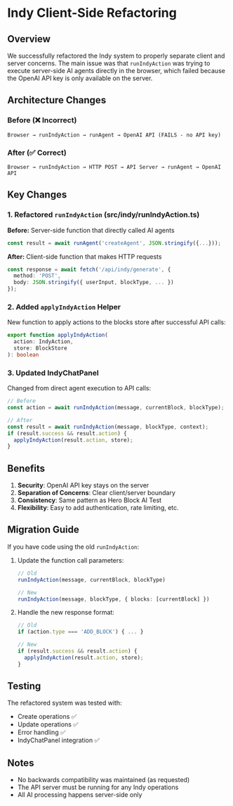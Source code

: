 # Indy Client-Side Refactoring

## Overview

We successfully refactored the Indy system to properly separate client and server concerns. The main issue was that `runIndyAction` was trying to execute server-side AI agents directly in the browser, which failed because the OpenAI API key is only available on the server.

## Architecture Changes

### Before (❌ Incorrect)
```
Browser → runIndyAction → runAgent → OpenAI API (FAILS - no API key)
```

### After (✅ Correct)
```
Browser → runIndyAction → HTTP POST → API Server → runAgent → OpenAI API
```

## Key Changes

### 1. Refactored `runIndyAction` (src/indy/runIndyAction.ts)

**Before:** Server-side function that directly called AI agents
```typescript
const result = await runAgent('createAgent', JSON.stringify({...}));
```

**After:** Client-side function that makes HTTP requests
```typescript
const response = await fetch('/api/indy/generate', {
  method: 'POST',
  body: JSON.stringify({ userInput, blockType, ... })
});
```

### 2. Added `applyIndyAction` Helper

New function to apply actions to the blocks store after successful API calls:
```typescript
export function applyIndyAction(
  action: IndyAction,
  store: BlockStore
): boolean
```

### 3. Updated IndyChatPanel

Changed from direct agent execution to API calls:
```typescript
// Before
const action = await runIndyAction(message, currentBlock, blockType);

// After  
const result = await runIndyAction(message, blockType, context);
if (result.success && result.action) {
  applyIndyAction(result.action, store);
}
```

## Benefits

1. **Security**: OpenAI API key stays on the server
2. **Separation of Concerns**: Clear client/server boundary
3. **Consistency**: Same pattern as Hero Block AI Test
4. **Flexibility**: Easy to add authentication, rate limiting, etc.

## Migration Guide

If you have code using the old `runIndyAction`:

1. Update the function call parameters:
   ```typescript
   // Old
   runIndyAction(message, currentBlock, blockType)
   
   // New
   runIndyAction(message, blockType, { blocks: [currentBlock] })
   ```

2. Handle the new response format:
   ```typescript
   // Old
   if (action.type === 'ADD_BLOCK') { ... }
   
   // New
   if (result.success && result.action) {
     applyIndyAction(result.action, store);
   }
   ```

## Testing

The refactored system was tested with:
- Create operations ✅
- Update operations ✅
- Error handling ✅
- IndyChatPanel integration ✅

## Notes

- No backwards compatibility was maintained (as requested)
- The API server must be running for any Indy operations
- All AI processing happens server-side only 
